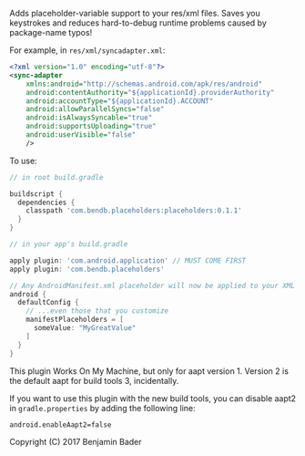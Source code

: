 Adds placeholder-variable support to your res/xml files.  Saves you keystrokes and reduces hard-to-debug runtime problems caused by package-name typos!

For example, in `res/xml/syncadapter.xml`:
```xml
<?xml version="1.0" encoding="utf-8"?>
<sync-adapter
    xmlns:android="http://schemas.android.com/apk/res/android"
    android:contentAuthority="${applicationId}.providerAuthority"
    android:accountType="${applicationId}.ACCOUNT"
    android:allowParallelSyncs="false"
    android:isAlwaysSyncable="true"
    android:supportsUploading="true"
    android:userVisible="false"
    />
```

To use:

```gradle
// in root build.gradle

buildscript {
  dependencies {
    classpath 'com.bendb.placeholders:placeholders:0.1.1'
  }
}

// in your app's build.gradle

apply plugin: 'com.android.application' // MUST COME FIRST
apply plugin: 'com.bendb.placeholders'

// Any AndroidManifest.xml placeholder will now be applied to your XML resources...
android {
  defaultConfig {
    // ...even those that you customize
    manifestPlaceholders = [
      someValue: "MyGreatValue"
    ]
  }
}
```

This plugin Works On My Machine, but only for aapt version 1.  Version 2 is the default aapt for build tools 3, incidentally.

If you want to use this plugin with the new build tools, you can disable aapt2 in `gradle.properties` by adding the following line:
```
android.enableAapt2=false
```

Copyright (C) 2017 Benjamin Bader
